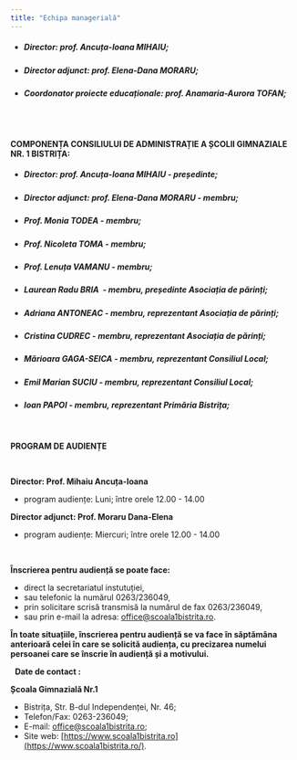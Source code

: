 ```yaml
---
title: "Echipa managerială"
---
```


- ##### Director: prof. Ancuța-Ioana MIHAIU;

- ##### Director adjunct: prof. Elena-Dana MORARU;

- ##### Coordonator proiecte educaționale: prof.  Anamaria-Aurora TOFAN;

&nbsp;
- 

**COMPONENȚA CONSILIULUI DE ADMINISTRAȚIE A ȘCOLII GIMNAZIALE NR. 1 BISTRIȚA:**
&nbsp;
&nbsp;
- ##### Director: prof. Ancuța-Ioana MIHAIU - președinte;

- ##### Director adjunct: prof. Elena-Dana MORARU - membru;
  
- ##### Prof. Monia TODEA - membru;

- ##### Prof. Nicoleta TOMA - membru;

- ##### Prof. Lenuța VAMANU - membru;
  
- ##### Laurean Radu BRIA  - membru, președinte Asociația de părinți;

- ##### Adriana ANTONEAC - membru, reprezentant Asociația de părinți;

- ##### Cristina CUDREC - membru, reprezentant Asociația de părinți;


- ##### Mărioara GAGA-SEICA - membru, reprezentant Consiliul Local;

- ##### Emil Marian SUCIU - membru, reprezentant Consiliul Local;

- ##### Ioan PAPOI - membru, reprezentant Primăria Bistrița;



&nbsp;
&nbsp;

**PROGRAM DE AUDIENȚE**

&nbsp;


**Director: Prof. Mihaiu Ancuța-Ioana**
&nbsp;

- program audiențe: Luni; între orele 12.00 - 14.00
&nbsp;
&nbsp;

**Director adjunct: Prof. Moraru Dana-Elena**
&nbsp;

- program audiențe: Miercuri; între orele 12.00 - 14.00

&nbsp;
&nbsp;

**Înscrierea pentru audiență se poate face:**

- direct la secretariatul instutuției,
- sau telefonic la numărul 0263/236049,
- prin solicitare scrisă transmisă la numărul de fax 0263/236049,
- sau prin e-mail la adresa:  [office@scoala1bistrita.ro](mailto:office@scoala1bistrita.ro).

**În toate situațiile, înscrierea pentru audiență se va face în săptămâna anterioară celei în care se solicită audiența, cu precizarea numelui persoanei care se înscrie în audiență și a motivului.**

&nbsp;
**Date de contact :**
&nbsp;

 **Școala Gimnazială Nr.1**

- Bistrița, Str. B-dul Independenței, Nr. 46;
- Telefon/Fax: 0263-236049;
- E-mail:  [office@scoala1bistrita.ro](mailto:office@scoala1bistrita.ro);
- Site web:  [https://www.scoala1bistrita.ro](https://www.scoala1bistrita.ro/).
